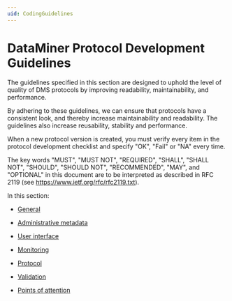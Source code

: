 ```yaml
---
uid: CodingGuidelines
---
```


# DataMiner Protocol Development Guidelines

The guidelines specified in this section are designed to uphold the level of quality of DMS protocols by improving readability, maintainability, and performance.

By adhering to these guidelines, we can ensure that protocols have a consistent look, and thereby increase maintainability and readability. The guidelines also increase reusability, stability and performance.

When a new protocol version is created, you must verify every item in the protocol development checklist and specify "OK", "Fail" or "NA" every time.

The key words "MUST", "MUST NOT", "REQUIRED", "SHALL", "SHALL NOT", "SHOULD", "SHOULD NOT", "RECOMMENDED", "MAY", and "OPTIONAL" in this document are to be interpreted as described in RFC 2119 (see <https://www.ietf.org/rfc/rfc2119.txt>).

In this section:

- [General](xref:CODGeneral#general)

- [Administrative metadata](xref:CODAdminMetadata#administrative-metadata)

- [User interface](xref:CODUserInterface#user-interface)

- [Monitoring](xref:CODMonitoring#monitoring)

- [Protocol](xref:CODProtocol#protocol)

- [Validation](xref:CODValidation#validation)

- [Points of attention](xref:CODAttention#points-of-attention)
